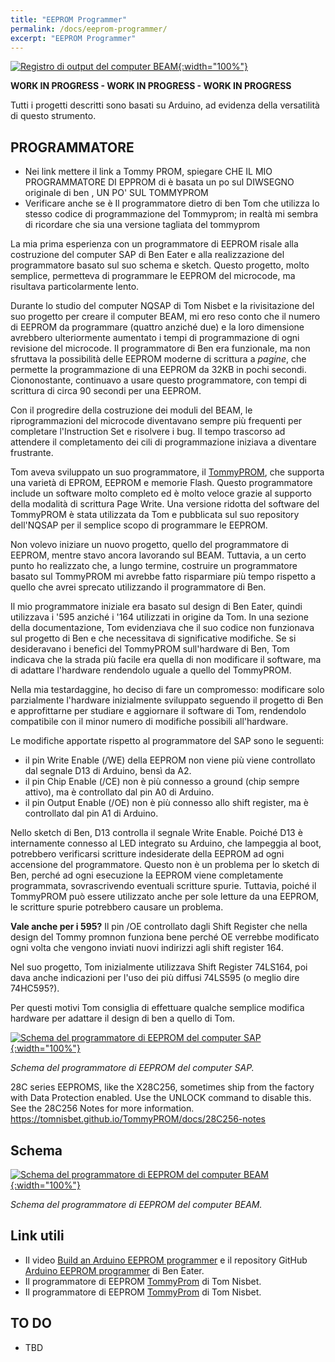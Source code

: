 ```yaml
---
title: "EEPROM Programmer"
permalink: /docs/eeprom-programmer/
excerpt: "EEPROM Programmer"
---
```

[![Registro di output del computer BEAM](../../assets/output/65-beam-output.png "Registro di output del computer BEAM"){:width="100%"}](../../assets/output/65-beam-output.png)

**WORK IN PROGRESS - WORK IN PROGRESS - WORK IN PROGRESS**

Tutti i progetti descritti sono basati su Arduino, ad evidenza della versatilità di questo strumento.

## PROGRAMMATORE

- Nei link mettere il link a Tommy PROM, spiegare  CHE IL MIO PROGRAMMATORE DI EPPROM  di è basata un po sul DIWSEGNO  originale di ben , UN PO' SUL TOMMYPROM
- Verificare anche se è Il programmatore dietro di ben Tom che utilizza lo stesso codice di programmazione del Tommyprom; in realtà mi sembra di ricordare che sia una versione tagliata del tommyprom

La mia prima esperienza con un programmatore di EEPROM risale alla costruzione del computer SAP di Ben Eater e alla realizzazione del programmatore basato sul suo schema e sketch. Questo progetto, molto semplice, permetteva di programmare le EEPROM del microcode, ma risultava particolarmente lento.

Durante lo studio del computer NQSAP di Tom Nisbet e la rivisitazione del suo progetto per creare il computer BEAM, mi ero reso conto che il numero di EEPROM da programmare (quattro anziché due) e la loro dimensione avrebbero ulteriormente aumentato i tempi di programmazione di ogni revisione del microcode. Il programmatore di Ben era funzionale, ma non sfruttava la possibilità delle EEPROM moderne di scrittura a *pagine*, che permette la programmazione di una EEPROM da 32KB in pochi secondi. Ciononostante, continuavo a usare questo programmatore, con tempi di scrittura di circa 90 secondi per una EEPROM.

Con il progredire della costruzione dei moduli del BEAM, le riprogrammazioni del microcode diventavano sempre più frequenti per completare l'Instruction Set e risolvere i bug. Il tempo trascorso ad attendere il completamento dei cili di programmazione iniziava a diventare frustrante.

Tom aveva sviluppato un suo programmatore, il <a href="https://github.com/TomNisbet/TommyPROM" target="_blank">TommyPROM</a>, che supporta una varietà di EPROM, EEPROM e memorie Flash. Questo programmatore include un software molto completo ed è molto veloce grazie al supporto della modalità di scrittura Page Write. Una versione ridotta del software del TommyPROM è stata utilizzata da Tom e pubblicata sul suo repository dell'NQSAP per il semplice scopo di programmare le EEPROM.

Non volevo iniziare un nuovo progetto, quello del programmatore di EEPROM, mentre stavo ancora lavorando sul BEAM. Tuttavia, a un certo punto ho realizzato che, a lungo termine, costruire un programmatore basato sul TommyPROM mi avrebbe fatto risparmiare più tempo rispetto a quello che avrei sprecato utilizzando il programmatore di Ben.

Il mio programmatore iniziale era basato sul design di Ben Eater, quindi utilizzava i '595 anziché i '164 utilizzati in origine da Tom. In una sezione della documentazione, Tom evidenziava che il suo codice non funzionava sul progetto di Ben e che necessitava di significative modifiche. Se si desideravano i benefici del TommyPROM sull'hardware di Ben, Tom indicava che la strada più facile era quella di non modificare il software, ma di adattare l'hardware rendendolo uguale a quello del TommyPROM.

Nella mia testardaggine, ho deciso di fare un compromesso: modificare solo parzialmente l'hardware inizialmente sviluppato seguendo il progetto di Ben e approfittarne per studiare e aggiornare il software di Tom, rendendolo compatibile con il minor numero di modifiche possibili all'hardware.

Le modifiche apportate rispetto al programmatore del SAP sono le seguenti:

- il pin Write Enable (/WE) della EEPROM non viene più viene controllato dal segnale D13 di Arduino, bensì da A2.
- il pin Chip Enable (/CE) non è più connesso a ground (chip sempre attivo), ma è controllato dal pin A0 di Arduino.
- il pin Output Enable (/OE) non è più connesso allo shift register, ma è controllato dal pin A1 di Arduino.

Nello sketch di Ben, D13 controlla il segnale Write Enable. Poiché D13 è internamente connesso al LED integrato su Arduino, che lampeggia al boot, potrebbero verificarsi scritture indesiderate della EEPROM ad ogni accensione del programmatore. Questo non è un problema per lo sketch di Ben, perché ad ogni esecuzione la EEPROM viene completamente programmata, sovrascrivendo eventuali scritture spurie. Tuttavia, poiché il TommyPROM può essere utilizzato anche per sole letture da una EEPROM, le scritture spurie potrebbero causare un problema.

**Vale anche per i 595?** Il pin /OE controllato dagli Shift Register  che nella design del Tommy promnon funziona bene perché OE verrebbe modificato ogni volta che vengono inviati nuovi indirizzi agli shift register 164.

Nel suo progetto, Tom inizialmente utilizzava Shift Register 74LS164, poi dava anche indicazioni per l'uso dei più diffusi 74LS595 (o meglio dire 74HC595?).

Per questi motivi Tom consiglia di effettuare qualche semplice modifica hardware per adattare il design di ben a quello di Tom.

[![Schema del programmatore di EEPROM del computer SAP](../../assets/eeprom/eeprom-ben.png "Schema del programmatore di EEPROM del computer SAP"){:width="100%"}](../../assets/eeprom/eeprom-ben.png)

*Schema del programmatore di EEPROM del computer SAP.*

28C series EEPROMS, like the X28C256, sometimes ship from the factory with Data Protection enabled. Use the UNLOCK command to disable this. See the 28C256 Notes for more information. https://tomnisbet.github.io/TommyPROM/docs/28C256-notes

## Schema

[![Schema del programmatore di EEPROM del computer BEAM](../../assets/eeprom/90-eeprom-schema.png "Schema del programmatore di EEPROM del computer BEAM"){:width="100%"}](../../assets/eeprom/90-eeprom-schema.png)

*Schema del programmatore di EEPROM del computer BEAM.*

## Link utili

- Il video <a href="https://www.youtube.com/watch?v=K88pgWhEb1M" target="_blank">Build an Arduino EEPROM programmer</a> e il repository GitHub <a href="https://github.com/beneater/eeprom-programmer" target="_blank">Arduino EEPROM programmer</a> di Ben Eater.
- Il programmatore di EEPROM <a href="https://github.com/TomNisbet/TommyPROM" target="_blank">TommyProm</a> di Tom Nisbet.
- Il programmatore di EEPROM <a href="https://github.com/TomNisbet/TommyPROM" target="_blank">TommyProm</a> di Tom Nisbet.


## TO DO

- TBD
